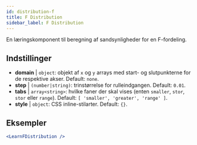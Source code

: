 ```yaml
---
id: distribution-f
title: F Distribution
sidebar_label: F Distribution
---
```


En læringskomponent til beregning af sandsynligheder for en F-fordeling.

## Indstillinger

* __domain__ | `object`: objekt af `x` og `y` arrays med start- og slutpunkterne for de respektive akser. Default: `none`.
* __step__ | `(number|string)`: trinstørrelse for rulleindgangen. Default: `0.01`.
* __tabs__ | `array<string>`: hvilke faner der skal vises (enten `smaller`, `stor`, `stor` eller `range`). Default: `[
  'smaller',
  'greater',
  'range'
]`.
* __style__ | `object`: CSS inline-stilarter. Default: `{}`.


## Eksempler

```jsx live
<LearnFDistribution />
```

